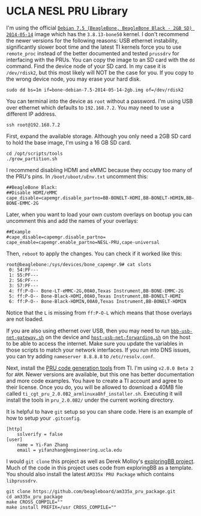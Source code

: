 # UCLA NESL PRU Library

I'm using the official [`Debian 7.5 (BeagleBone, BeagleBone Black - 2GB SD) 2014-05-14`](https://debian.beagleboard.org/images/bone-debian-7.5-2014-05-14-2gb.img.xz) image which has the `3.8.13-bone50` kernel.
I don't recommend the newer versions for the following reasons: USB ethernet instability, significantly slower boot time and the latest TI kernels force you to use `remote_proc` instead of the better documented and tested `prussdrv` for interfacing with the PRUs. You can copy the image to an SD card with the `dd` command. Find the device node of your SD card. In my case it is `/dev/rdisk2`, but this most likely will NOT be the case for you. If you copy to the wrong device node, you may erase your hard disk.

```
sudo dd bs=1m if=bone-debian-7.5-2014-05-14-2gb.img of=/dev/rdisk2
```

You can terminal into the device as `root` without a password. I'm using USB over ethernet which defaults to `192.168.7.2`. You may need to use a different IP address.

```
ssh root@192.168.7.2
```

First, expand the available storage. Although you only need a 2GB SD card to hold the base image, I'm using a 16 GB SD card.

```
cd /opt/scripts/tools
./grow_partition.sh
```

I recommend disabling HDMI and eMMC because they occupy too many of the PRU's pins.
In `/boot/uboot/uEnv.txt` uncomment this:

```
##BeagleBone Black:
##Disable HDMI/eMMC
cape_disable=capemgr.disable_partno=BB-BONELT-HDMI,BB-BONELT-HDMIN,BB-BONE-EMMC-2G
```

Later, when you want to load your own custom overlays on bootup you can uncomment this and add the names of your overlays:

```
##Example
#cape_disable=capemgr.disable_partno=
cape_enable=capemgr.enable_partno=NESL-PRU,cape-universal
```

Then, `reboot` to apply the changes. You can check if it worked like this:

```
root@beaglebone:/sys/devices/bone_capemgr.9# cat slots
 0: 54:PF--- 
 1: 55:PF--- 
 2: 56:PF--- 
 3: 57:PF--- 
 4: ff:P-O-- Bone-LT-eMMC-2G,00A0,Texas Instrument,BB-BONE-EMMC-2G
 5: ff:P-O-- Bone-Black-HDMI,00A0,Texas Instrument,BB-BONELT-HDMI
 6: ff:P-O-- Bone-Black-HDMIN,00A0,Texas Instrument,BB-BONELT-HDMIN
```

Notice that the `L` is missing from `ff:P-O-L` which means that those overlays are not loaded.

If you are also using ethernet over USB, then you may need to run [`bbb-usb-net-gateway.sh`](https://github.com/yifanz/ucla-nesl-pru-lib/blob/master/scripts/bbb-usb-net-gateway.sh) on the device and [`host-usb-net-forwarding.sh`](https://github.com/yifanz/ucla-nesl-pru-lib/blob/master/scripts/host-usb-net-forwarding.sh) on the host to be able to access the internet.
Make sure you update the variables in those scripts to match your network interfaces.
If you run into DNS issues, you can try adding `nameserver 8.8.8.8` to `/etc/resolv.conf`.

Next, install the [PRU code generation tools](http://software-dl.ti.com/codegen/non-esd/downloads/beta.htm) from TI. I'm using `v2.0.0 Beta 2` for `ARM`. Newer versions are available, but this one has better documentation and more code examples.  You have to create a TI account and agree to their license. Once you do, you will be allowed to download a 40MB file called `ti_cgt_pru_2.0.0B2_armlinuxa8hf_installer.sh`. Executing it will install the tools in `pru_2.0.0B2/` under the current working directory.

It is helpful to have `git` setup so you can share code. Here is an example of how to setup your `.gitconfig`.

```
[http]
	sslverify = false
[user]
	name = Yi-Fan Zhang
	email = yifanzhang@engineering.ucla.edu
```

I would `git clone` this project as well as Derek Molloy's [exploringBB project](https://github.com/derekmolloy/exploringBB). Much of the code in this project uses code from exploringBB as a template. You should also install the latest `AM335x PRU Package` which contains `libprussdrv`.

```
git clone https://github.com/beagleboard/am335x_pru_package.git
cd am335x_pru_package
make CROSS_COMPILE=""
make install PREFIX=/usr CROSS_COMPILE=""
```
